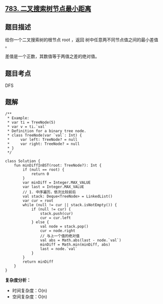 ## [783. 二叉搜索树节点最小距离](https://leetcode.cn/problems/minimum-distance-between-bst-nodes/description/)

## 题目描述

给你一个二叉搜索树的根节点 root ，返回 树中任意两不同节点值之间的最小差值 。

差值是一个正数，其数值等于两值之差的绝对值。

## 题目考点

DFS

## 题解
 
```
/**
 * Example:
 * var ti = TreeNode(5)
 * var v = ti.`val`
 * Definition for a binary tree node.
 * class TreeNode(var `val`: Int) {
 *     var left: TreeNode? = null
 *     var right: TreeNode? = null
 * }
 */

class Solution {
    fun minDiffInBST(root: TreeNode?): Int {
        if (null == root) {
            return 0
        }
        var minDiff = Integer.MAX_VALUE
        var last = Integer.MAX_VALUE
        // 1. 中序遍历，依次比较前后
        val stack: Deque<TreeNode> = LinkedList()
        var cur = root
        while (null != cur || stack.isNotEmpty()) {
            if (null != cur) {
                stack.push(cur)
                cur = cur.left
            } else {
                val node = stack.pop()
                cur = node.right
                // 与上一个值的绝对值
                val abs = Math.abs(last - node.`val`)
                minDiff = Math.min(minDiff, abs)
                last = node.`val`
            }
        }
        return minDiff
    }
}
```

**复杂度分析：**

- 时间复杂度：O(n)
- 空间复杂度：O(n) 
